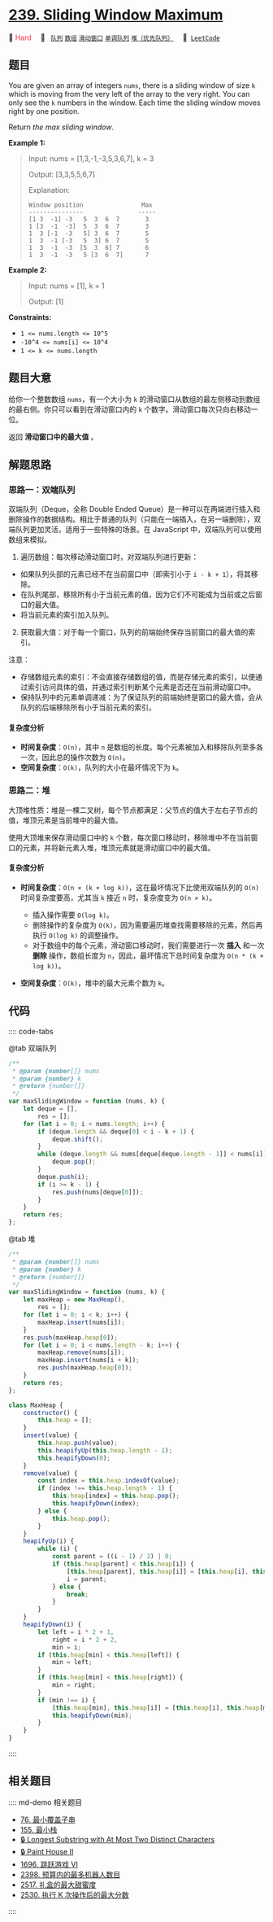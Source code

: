 # [239. Sliding Window Maximum](https://leetcode.com/problems/sliding-window-maximum/)

🔴 <font color=#ff334b>Hard</font>&emsp; 🔖&ensp; [`队列`](/leetcode/outline/tag/queue.md) [`数组`](/leetcode/outline/tag/array.md) [`滑动窗口`](/leetcode/outline/tag/sliding-window.md) [`单调队列`](/leetcode/outline/tag/monotonic-queue.md) [`堆（优先队列）`](/leetcode/outline/tag/heap-priority-queue.md)&emsp; 🔗&ensp;[`LeetCode`](https://leetcode.com/problems/sliding-window-maximum/)

## 题目

You are given an array of integers `nums`, there is a sliding window of size
`k` which is moving from the very left of the array to the very right. You can
only see the `k` numbers in the window. Each time the sliding window moves
right by one position.

Return _the max sliding window_.

**Example 1:**

> Input: nums = [1,3,-1,-3,5,3,6,7], k = 3
>
> Output: [3,3,5,5,6,7]
>
> Explanation:
>
> ```
> Window position                Max
> ---------------               -----
> [1 3  -1] -3   5  3  6  7       3
> 1 [3  -1  -3]  5  3  6  7       3
> 1  3 [-1  -3   5] 3  6  7       5
> 1  3  -1 [-3   5  3] 6  7       5
> 1  3  -1  -3  [5  3  6] 7       6
> 1  3  -1  -3   5 [3  6  7]      7
> ```

**Example 2:**

> Input: nums = [1], k = 1
>
> Output: [1]

**Constraints:**

- `1 <= nums.length <= 10^5`
- `-10^4 <= nums[i] <= 10^4`
- `1 <= k <= nums.length`

## 题目大意

给你一个整数数组 `nums`，有一个大小为 `k` 的滑动窗口从数组的最左侧移动到数组的最右侧。你只可以看到在滑动窗口内的 `k` 个数字。滑动窗口每次只向右移动一位。

返回 **滑动窗口中的最大值** 。

## 解题思路

### 思路一：双端队列

双端队列（Deque，全称 Double Ended Queue）是一种可以在两端进行插入和删除操作的数据结构。相比于普通的队列（只能在一端插入，在另一端删除），双端队列更加灵活，适用于一些特殊的场景。在 JavaScript 中，双端队列可以使用数组来模拟。

1. 遍历数组：每次移动滑动窗口时，对双端队列进行更新：

- 如果队列头部的元素已经不在当前窗口中（即索引小于 `i - k + 1`），将其移除。
- 在队列尾部，移除所有小于当前元素的值，因为它们不可能成为当前或之后窗口的最大值。
- 将当前元素的索引加入队列。

2. 获取最大值：对于每一个窗口，队列的前端始终保存当前窗口的最大值的索引。

注意：

- 存储数组元素的索引：不会直接存储数组的值，而是存储元素的索引，以便通过索引访问具体的值，并通过索引判断某个元素是否还在当前滑动窗口中。
- 保持队列中的元素单调递减：为了保证队列的前端始终是窗口的最大值，会从队列的后端移除所有小于当前元素的索引。

#### 复杂度分析

- **时间复杂度**：`O(n)`，其中 `n` 是数组的长度。每个元素被加入和移除队列至多各一次，因此总的操作次数为 `O(n)`。
- **空间复杂度**：`O(k)`，队列的大小在最坏情况下为 `k`。

### 思路二：堆

大顶堆性质：堆是一棵二叉树，每个节点都满足：父节点的值大于左右子节点的值，堆顶元素是当前堆中的最大值。

使用大顶堆来保存滑动窗口中的 `k` 个数，每次窗口移动时，移除堆中不在当前窗口的元素，并将新元素入堆，堆顶元素就是滑动窗口中的最大值。

#### 复杂度分析

- **时间复杂度**：`O(n × (k + log k))`，这在最坏情况下比使用双端队列的 `O(n)` 时间复杂度要高，尤其当 `k` 接近 `n` 时，复杂度变为 `O(n × k)`。

  - 插入操作需要 `O(log k)`。
  - 删除操作的复杂度为 `O(k)`，因为需要遍历堆查找需要移除的元素，然后再执行 `O(log k)` 的调整操作。
  - 对于数组中的每个元素，滑动窗口移动时，我们需要进行一次 **插入** 和一次 **删除** 操作，数组长度为 `n`，因此，最坏情况下总时间复杂度为 `O(n * (k + log k))`。

- **空间复杂度**：`O(k)`，堆中的最大元素个数为 `k`。

## 代码

:::: code-tabs

@tab 双端队列

```javascript
/**
 * @param {number[]} nums
 * @param {number} k
 * @return {number[]}
 */
var maxSlidingWindow = function (nums, k) {
	let deque = [],
		res = [];
	for (let i = 0; i < nums.length; i++) {
		if (deque.length && deque[0] < i - k + 1) {
			deque.shift();
		}
		while (deque.length && nums[deque[deque.length - 1]] < nums[i]) {
			deque.pop();
		}
		deque.push(i);
		if (i >= k - 1) {
			res.push(nums[deque[0]]);
		}
	}
	return res;
};
```

@tab 堆

```javascript
/**
 * @param {number[]} nums
 * @param {number} k
 * @return {number[]}
 */
var maxSlidingWindow = function (nums, k) {
	let maxHeap = new MaxHeap(),
		res = [];
	for (let i = 0; i < k; i++) {
		maxHeap.insert(nums[i]);
	}
	res.push(maxHeap.heap[0]);
	for (let i = 0; i < nums.length - k; i++) {
		maxHeap.remove(nums[i]);
		maxHeap.insert(nums[i + k]);
		res.push(maxHeap.heap[0]);
	}
	return res;
};

class MaxHeap {
	constructor() {
		this.heap = [];
	}
	insert(value) {
		this.heap.push(value);
		this.heapifyUp(this.heap.length - 1);
		this.heapifyDown(0);
	}
	remove(value) {
		const index = this.heap.indexOf(value);
		if (index !== this.heap.length - 1) {
			this.heap[index] = this.heap.pop();
			this.heapifyDown(index);
		} else {
			this.heap.pop();
		}
	}
	heapifyUp(i) {
		while (i) {
			const parent = ((i - 1) / 2) | 0;
			if (this.heap[parent] < this.heap[i]) {
				[this.heap[parent], this.heap[i]] = [this.heap[i], this.heap[parent]];
				i = parent;
			} else {
				break;
			}
		}
	}
	heapifyDown(i) {
		let left = i * 2 + 1,
			right = i * 2 + 2,
			min = i;
		if (this.heap[min] < this.heap[left]) {
			min = left;
		}
		if (this.heap[min] < this.heap[right]) {
			min = right;
		}
		if (min !== i) {
			[this.heap[min], this.heap[i]] = [this.heap[i], this.heap[min]];
			this.heapifyDown(min);
		}
	}
}
```

::::

## 相关题目

:::: md-demo 相关题目

- [76. 最小覆盖子串](./0076.md)
- [155. 最小栈](./0155.md)
- [🔒 Longest Substring with At Most Two Distinct Characters](https://leetcode.com/problems/longest-substring-with-at-most-two-distinct-characters)
- [🔒 Paint House II](https://leetcode.com/problems/paint-house-ii)
- [1696. 跳跃游戏 VI](https://leetcode.com/problems/jump-game-vi)
- [2398. 预算内的最多机器人数目](https://leetcode.com/problems/maximum-number-of-robots-within-budget)
- [2517. 礼盒的最大甜蜜度](https://leetcode.com/problems/maximum-tastiness-of-candy-basket)
- [2530. 执行 K 次操作后的最大分数](https://leetcode.com/problems/maximal-score-after-applying-k-operations)

::::
